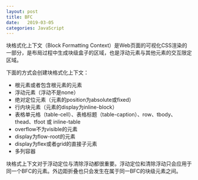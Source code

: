 ```yaml
---
layout: post
title: BFC
date:   2019-03-05
categories: JavaScript 
---
```


块格式化上下文（Block Formatting Context）是Web页面的可视化CSS渲染的一部分，是布局过程中生成块级盒子的区域，也是浮动元素与其他元素的交互限定区域。

下面的方式会创建块格式化上下文：
- 根元素或者包含根元素的元素
- 浮动元素（浮动不是none）
- 绝对定位元素（元素的position为absolute或fixed）
- 行内块元素（元素的display为inline-block）
- 表格单元格（table-cell）、表格标题（table-caption）、row、tbody、thead、tfoot 或 inline-table
- overflow不为visible的元素
- display为flow-root的元素
- display为flex或者grid的直接子元素
- 多列容器

块格式上下文对于浮动定位与清除浮动都很重要。浮动定位和清除浮动只会应用于同一个BFC的元素。外边距折叠也只会发生在属于同一BFC的块级元素之间。